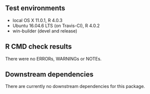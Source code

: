 ## Test environments
* local OS X 11.0.1, R 4.0.3
* Ubuntu 16.04.6 LTS (on Travis-CI), R 4.0.2
* win-builder (devel and release)

## R CMD check results
  There were no ERRORs, WARNINGs or NOTEs.

## Downstream dependencies
  There are currently no downstream dependencies for this package.

